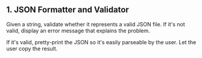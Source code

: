 
## 1. JSON Formatter and Validator

Given a string, validate whether it represents a valid JSON file. If it's not valid, display an error message that explains the problem.

If it's valid, pretty-print the JSON so it's easily parseable by the user.
Let the user copy the result.